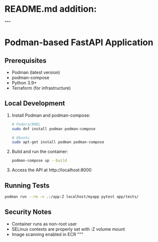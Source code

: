 # README.md addition:
"""
# Podman-based FastAPI Application

## Prerequisites
- Podman (latest version)
- podman-compose
- Python 3.9+
- Terraform (for infrastructure)

## Local Development
1. Install Podman and podman-compose:
   ```bash
   # Fedora/RHEL
   sudo dnf install podman podman-compose

   # Ubuntu
   sudo apt-get install podman podman-compose
   ```

2. Build and run the container:
   ```bash
   podman-compose up --build
   ```

3. Access the API at http://localhost:8000

## Running Tests
```bash
podman run --rm -v .:/app:Z localhost/myapp pytest app/tests/
```

## Security Notes
- Container runs as non-root user
- SELinux contexts are properly set with :Z volume mount
- Image scanning enabled in ECR
"""
